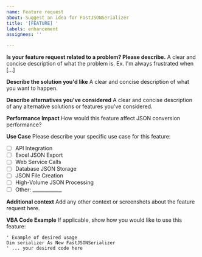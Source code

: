 ```yaml
---
name: Feature request
about: Suggest an idea for FastJSONSerializer
title: '[FEATURE] '
labels: enhancement
assignees: ''

---
```


**Is your feature request related to a problem? Please describe.**
A clear and concise description of what the problem is. Ex. I'm always frustrated when [...]

**Describe the solution you'd like**
A clear and concise description of what you want to happen.

**Describe alternatives you've considered**
A clear and concise description of any alternative solutions or features you've considered.

**Performance Impact**
How would this feature affect JSON conversion performance?

**Use Case**
Please describe your specific use case for this feature:
- [ ] API Integration
- [ ] Excel JSON Export  
- [ ] Web Service Calls
- [ ] Database JSON Storage
- [ ] JSON File Creation
- [ ] High-Volume JSON Processing
- [ ] Other: ____________

**Additional context**
Add any other context or screenshots about the feature request here.

**VBA Code Example**
If applicable, show how you would like to use this feature:
```vba
' Example of desired usage
Dim serializer As New FastJSONSerializer
' ... your desired code here
```